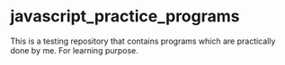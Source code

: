 # javascript_practice_programs
This is a testing repository that contains programs which are practically done by me. For learning purpose.
